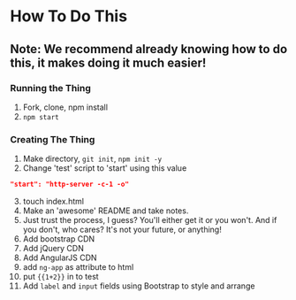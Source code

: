 # How To Do This

## Note: We recommend already knowing how to do this, it makes doing it much easier!

### Running the Thing
1. Fork, clone, npm install
2. `npm start`


### Creating The Thing
1. Make directory, `git init`, `npm init -y`
2. Change 'test' script to 'start' using this value
  ```json
  "start": "http-server -c-1 -o"
  ```
3. touch index.html
4. Make an 'awesome' README and take notes.
5. Just trust the process, I guess? You'll either get it or you won't. And if you don't, who cares? It's not your future, or anything!
6. Add bootstrap CDN
7. Add jQuery CDN
8. Add AngularJS CDN
9. add `ng-app` as attribute to html
10. put `{{1+2}}` in to test
11. Add `label` and `input` fields using Bootstrap to style and arrange
